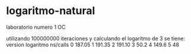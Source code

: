 logaritmo-natural
=================

laboratorio numero 1 OC

utilizando 100000000 iteraciones y calculando el logaritmo de 3 se tiene:
version	logaritmo 			ns/calls
      0						187.05
      1 					191.35
      2						191.10
      3						50.2
      4						149.6
      5 					48